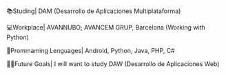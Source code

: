 📚Studing| DAM (Desarrollo de Aplicaciones Multiplataforma)



💻Workplace| AVANNUBO; AVANCEM GRUP, Barcelona (Working with Python)



🧠Prommaming Lenguages| Android, Python, Java, PHP, C#



🐱‍🏍Future Goals| I will want to study DAW (Desarrollo de Aplicaciones Web)

